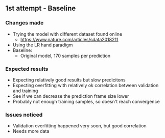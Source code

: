 
## 1st attempt - Baseline

### Changes made
- Trying the model with different dataset found online
    - https://www.nature.com/articles/sdata2018211
- Using the LR hand paradigm
- Baseline:
    - Original model, 170 samples per prediction

### Expected results
- Expecting relatively good results but slow predicitons
- Expecting overfitting with relatively ok correlation between validation and training
- See if we can decrease the prediction frame size lower
- Probably not enough training samples, so doesn't reach convergence

### Issues noticed
- Validation overfitting happened very soon, but good correlation
- Needs more data
